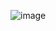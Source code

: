 ![image](https://user-images.githubusercontent.com/77382767/223320522-487dc398-65ce-4523-a858-0f74d1dbcb7f.png)
